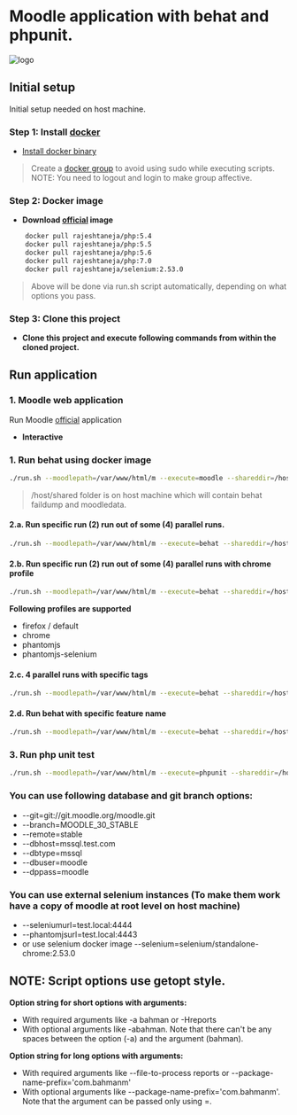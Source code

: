 # Moodle application with behat and phpunit.
![logo](https://moodle.org/theme/image.php/moodleorgcleaned_moodleorg/theme_moodleorgcleaned/1447866970/moodle-logo)

## Initial setup
Initial setup needed on host machine.

### Step 1: Install [docker]
* [Install docker binary]

> Create a [docker group] to avoid using sudo while executing scripts.
> NOTE: You need to logout and login to  make group affective.

### Step 2: Docker image
* **Download [official] image**
```sh
    docker pull rajeshtaneja/php:5.4
    docker pull rajeshtaneja/php:5.5
    docker pull rajeshtaneja/php:5.6
    docker pull rajeshtaneja/php:7.0
    docker pull rajeshtaneja/selenium:2.53.0
```

> Above will be done via run.sh script automatically, depending on what options you pass.

### Step 3: Clone this project
* **Clone this project and execute following commands from within the cloned project.**

## Run application

### 1. Moodle web application
Run Moodle [official] application
* **Interactive**
### 1. Run behat using docker image
```sh
./run.sh --moodlepath=/var/www/html/m --execute=moodle --shareddir=/host/shared --user=moodle --phpversion=5.4
```
> /host/shared folder is on host machine which will contain behat faildump and moodledata.

#### 2.a. Run specific run (2) run out of some (4) parallel runs.
```sh
./run.sh --moodlepath=/var/www/html/m --execute=behat --shareddir=/host/shared --user=moodle --phpversion=5.4 --run=2 --totalruns=4
```

#### 2.b. Run specific run (2) run out of some (4) parallel runs with chrome profile
```sh
./run.sh --moodlepath=/var/www/html/m --execute=behat --shareddir=/host/shared --user=moodle --phpversion=5.4 --run=2 --totalruns=4 --profile=chrome
```

**Following profiles are supported**
  * firefox / default
  * chrome
  * phantomjs
  * phantomjs-selenium

#### 2.c. 4 parallel runs with specific tags
```sh
./run.sh --moodlepath=/var/www/html/m --execute=behat --shareddir=/host/shared --user=moodle --phpversion=5.4 --run=0 --totalruns=4 --tags='@javascript'
```

#### 2.d. Run behat with specific feature name
```sh
./run.sh --moodlepath=/var/www/html/m --execute=behat --shareddir=/host/shared --user=moodle --phpversion=5.4 --run=1 --totalruns=1 --name="This is test"
```

### 3. Run php unit test
```sh
./run.sh --moodlepath=/var/www/html/m --execute=phpunit --shareddir=/host/shared --user=moodle --phpversion=5.4
```

### You can use following database and git branch options:
* --git=git://git.moodle.org/moodle.git
* --branch=MOODLE_30_STABLE
* --remote=stable
* --dbhost=mssql.test.com
* --dbtype=mssql
* --dbuser=moodle
* --dppass=moodle

### You can use external selenium instances (To make them work have a copy of moodle at root level on host machine)
* --seleniumurl=test.local:4444
* --phantomjsurl=test.local:4443
* or use selenium docker image --selenium=selenium/standalone-chrome:2.53.0

## NOTE: Script options use getopt style.
**Option string for short options with arguments:**
* With required arguments like -a bahman or -Hreports
* With optional arguments like -abahman. Note that there can't be any spaces between the option (-a) and the argument (bahman).

**Option string for long options with arguments:**
* With required arguments like --file-to-process reports or --package-name-prefix='com.bahmanm'
* With optional arguments like --package-name-prefix='com.bahmanm'. Note that the argument can be passed only using =.

[official]: <https://hub.docker.com/u/moodlehq/>
[docker]: <https://www.docker.com/>
[docker group]: <https://docs.docker.com/v1.8/installation/ubuntulinux/#create-a-docker-group>
[Install docker binary]: <http://docs.docker.com/engine/installation/>
[Install docker Machine]: <http://docs.docker.com/machine/install-machine/>
[Install docker compose]: <http://docs.docker.com/compose/install/>